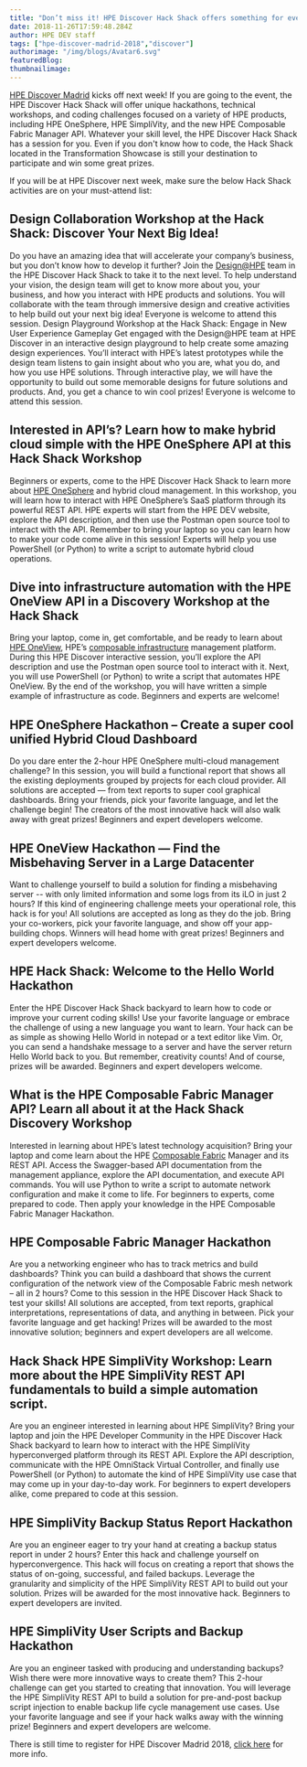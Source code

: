 ```yaml
---
title: "Don’t miss it! HPE Discover Hack Shack offers something for everyone at every skill level!"
date: 2018-11-26T17:59:48.284Z
author: HPE DEV staff 
tags: ["hpe-discover-madrid-2018","discover"]
authorimage: "/img/blogs/Avatar6.svg"
featuredBlog:
thumbnailimage:
---
```

[HPE Discover Madrid](https://www.hpe.com/events/discover/) kicks off next week! If you are going to the event, the HPE Discover Hack Shack will offer unique hackathons, technical workshops, and coding challenges focused on a variety of HPE products, including HPE OneSphere, HPE SimpliVity, and the new HPE Composable Fabric Manager API. Whatever your skill level, the HPE Discover Hack Shack has a session for you. Even if you don't know how to code, the Hack Shack located in the Transformation Showcase is still your destination to participate and win some great prizes.

If you will be at HPE Discover next week, make sure the below Hack Shack activities are on your must-attend list:

## Design Collaboration Workshop at the Hack Shack: Discover Your Next Big Idea!

Do you have an amazing idea that will accelerate your company’s business, but you don’t know how to develop it further? Join the [Design@HPE](https://developer.hpe.com/) team in the HPE Discover Hack Shack to take it to the next level. To help understand your vision, the design team will get to know more about you, your business, and how you interact with HPE products and solutions. You will collaborate with the team through immersive design and creative activities to help build out your next big idea! Everyone is welcome to attend this session.
Design Playground Workshop at the Hack Shack: Engage in New User Experience Gameplay
Get engaged with the Design@HPE team at HPE Discover in an interactive design playground to help create some amazing design experiences. You’ll interact with HPE’s latest prototypes while the design team listens to gain insight about who you are, what you do, and how you use HPE solutions. Through interactive play, we will have the opportunity to build out some memorable designs for future solutions and products. And, you get a chance to win cool prizes! Everyone is welcome to attend this session.

## Interested in API’s? Learn how to make hybrid cloud simple with the HPE OneSphere API at this Hack Shack Workshop

Beginners or experts, come to the HPE Discover Hack Shack to learn more about [HPE OneSphere](https://www.hpe.com/us/en/solutions/cloud/hybrid-it-management.html) and hybrid cloud management. In this workshop, you will learn how to interact with HPE OneSphere’s SaaS platform through its powerful REST API. HPE experts will start from the HPE DEV website, explore the API description, and then use the Postman open source tool to interact with the API. Remember to bring your laptop so you can learn how to make your code come alive in this session! Experts will help you use PowerShell (or Python) to write a script to automate hybrid cloud operations. 
## Dive into infrastructure automation with the HPE OneView API in a Discovery Workshop at the Hack Shack
Bring your laptop, come in, get comfortable, and be ready to learn about [HPE OneView](https://www.hpe.com/us/en/integrated-systems/software.html), HPE’s [composable infrastructure](https://www.hpe.com/us/en/solutions/infrastructure/composable-infrastructure.html) management platform. During this HPE Discover interactive session, you’ll explore the API description and use the Postman open source tool to interact with it. Next, you will use PowerShell (or Python) to write a script that automates HPE OneView. By the end of the workshop, you will have written a simple example of infrastructure as code. Beginners and experts are welcome!

## HPE OneSphere Hackathon – Create a super cool unified Hybrid Cloud Dashboard 

Do you dare enter the 2-hour HPE OneSphere multi-cloud management challenge? In this session, you will build a functional report that shows all the existing deployments grouped by projects for each cloud provider. All solutions are accepted — from text reports to super cool graphical dashboards. Bring your friends, pick your favorite language, and let the challenge begin! The creators of the most innovative hack will also walk away with great prizes! Beginners and expert developers welcome.

## HPE OneView Hackathon — Find the Misbehaving Server in a Large Datacenter

Want to challenge yourself to build a solution for finding a misbehaving server -- with only limited information and some logs from its iLO in just 2 hours? If this kind of engineering challenge meets your operational role, this hack is for you! All solutions are accepted as long as they do the job. Bring your co-workers, pick your favorite language, and show off your app-building chops. Winners will head home with great prizes! Beginners and expert developers welcome.

## HPE Hack Shack: Welcome to the Hello World Hackathon 

Enter the HPE Discover Hack Shack backyard to learn how to code or improve your current coding skills! Use your favorite language or embrace the challenge of using a new language you want to learn. Your hack can be as simple as showing Hello World in notepad or a text editor like Vim. Or, you can send a handshake message to a server and have the server return Hello World back to you. But remember, creativity counts! And of course, prizes will be awarded. Beginners and expert developers welcome.

## What is the HPE Composable Fabric Manager API? Learn all about it at the Hack Shack Discovery Workshop

Interested in learning about HPE’s latest technology acquisition? Bring your laptop and come learn about the HPE [Composable Fabric](https://www.hpe.com/us/en/integrated-systems/composable-fabric.html) Manager and its REST API. Access the Swagger-based API documentation from the management appliance, explore the API documentation, and execute API commands. You will use Python to write a script to automate network configuration and make it come to life. For beginners to experts, come prepared to code. Then apply your knowledge in the HPE Composable Fabric Manager Hackathon.

## HPE Composable Fabric Manager Hackathon

Are you a networking engineer who has to track metrics and build dashboards? Think you can build a dashboard that shows the current configuration of the network view of the Composable Fabric mesh network – all in 2 hours? Come to this session in the HPE Discover Hack Shack to test your skills! All solutions are accepted, from text reports, graphical interpretations, representations of data, and anything in between. Pick your favorite language and get hacking! Prizes will be awarded to the most innovative solution; beginners and expert developers are all welcome.

## Hack Shack HPE SimpliVity Workshop: Learn more about the HPE SimpliVity REST API fundamentals to build a simple automation script. 

Are you an engineer interested in learning about HPE SimpliVity? Bring your laptop and join the HPE Developer Community in the HPE Discover Hack Shack backyard to learn how to interact with the HPE SimpliVity hyperconverged platform through its REST API. Explore the API description, communicate with the HPE OmniStack Virtual Controller, and finally use PowerShell (or Python) to automate the kind of HPE SimpliVity use case that may come up in your day-to-day work. For beginners to expert developers alike, come prepared to code at this session.

## HPE SimpliVity Backup Status Report Hackathon 
Are you an engineer eager to try your hand at creating a backup status report in under 2 hours? Enter this hack and challenge yourself on hyperconvergence. This hack will focus on creating a report that shows the status of on-going, successful, and failed backups. Leverage the granularity and simplicity of the HPE SimpliVity REST API to build out your solution. Prizes will be awarded for the most innovative hack. Beginners to expert developers are invited.

## HPE SimpliVity User Scripts and Backup Hackathon 
Are you an engineer tasked with producing and understanding backups? Wish there were more innovative ways to create them? This 2-hour challenge can get you started to creating that innovation. You will leverage the HPE SimpliVity REST API to build a solution for pre-and-post backup script injection to enable backup life cycle management use cases. Use your favorite language and see if your hack walks away with the winning prize! Beginners and expert developers are welcome.

There is still time to register for HPE Discover Madrid 2018, [click here](https://attend.hpe.com/discover2018madrid/) for more info. 